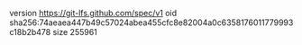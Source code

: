 version https://git-lfs.github.com/spec/v1
oid sha256:74aeaea447b49c57024abea455cfc8e82004a0c6358176011779993c18b2b478
size 255961
